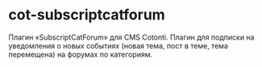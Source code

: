 # cot-subscriptcatforum
Плагин «SubscriptCatForum» для CMS Cotonti.
Плагин для подписки на уведомления о новых событиях (новая тема, пост в теме, тема перемещена) на форумах по категориям.




